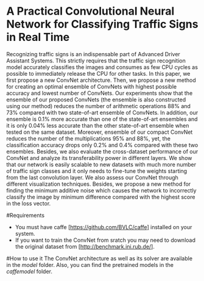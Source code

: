 # A Practical Convolutional Neural Network for Classifying Traffic Signs in Real Time

Recognizing traffic signs is an indispensable part of Advanced Driver Assistant Systems. This strictly requires that the traffic sign recognition model  accurately classifies the images and consumes as few CPU cycles as possible to immediately release the CPU for other tasks. In this paper, we first propose a new ConvNet architecture. Then, we propose a new method for creating an optimal ensemble of ConvNets with highest possible accuracy and lowest number of ConvNets. Our experiments show that the ensemble of our proposed ConvNets (the ensemble is also constructed using our method) reduces the number of arithmetic operations 88% and 73% compared with two state-of-art ensemble of ConvNets. In addition, our ensemble is 0.1% more accurate than one of the state-of-art ensembles and it is only 0.04% less accurate than the other state-of-art ensemble when tested on the same dataset. Moreover, ensemble of our compact ConvNet reduces the number of the multiplications 95% and 88%, yet, the classification accuracy drops only 0.2% and 0.4% compared with these two ensembles. Besides, we also evaluate the cross-dataset performance of our ConvNet and analyze its transferability power in different layers. We show that our network is easily scalable to new datasets with much more number of traffic sign classes and it only needs to fine-tune the weights starting from the last convolution layer. We also assess our ConvNet through different visualization techniques. Besides, we propose a new method for finding the minimum additive noise which causes the network to incorrectly classify the image by minimum difference compared with the highest score in the loss vector.

#Requirements
* You must have caffe [https://github.com/BVLC/caffe] installed on your system.
* If you want to train the ConvNet from sratch you may need to download the original dataset from [http://benchmark.ini.rub.de/].

#How to use it
The ConvNet architecture as well as its solver are available in the *model* folder. Also, you can find the pretrained models in the *caffemodel* folder.
